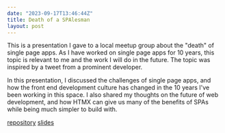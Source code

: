 ```yaml
---
date: "2023-09-17T13:46:44Z"
title: Death of a SPAlesman
layout: post
---
```


This is a presentation I gave to a local meetup group about the "death" of single page apps. As I have worked on single page apps for 10 years, this topic is relevant to me and the work I will do in the future. The topic was inspired by a tweet from a prominent developer.

In this presentation, I discussed the challenges of single page apps, and how the front end development culture has changed in the 10 years I've been working in this space. I also shared my thoughts on the future of web development, and how HTMX can give us many of the benefits of SPAs while being much simpler to build with.

[repository](https://github.com/rowinf/htmx-slides)
[slides](https://rowinf.github.io/htmx-slides/)
